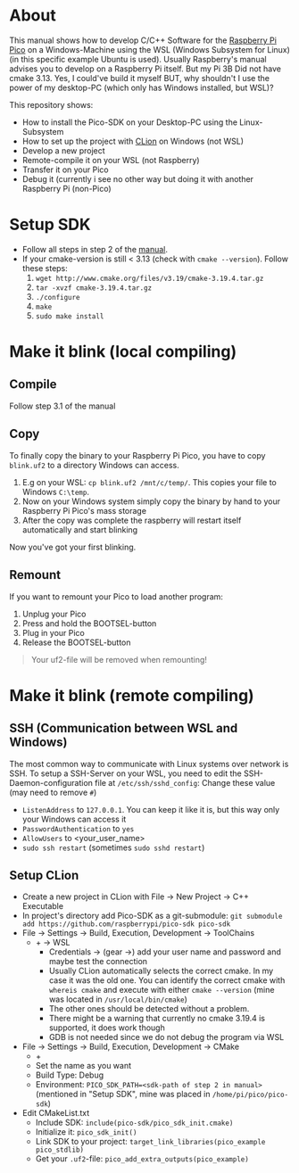 # About
This manual shows how to develop C/C++ Software for the [Raspberry Pi Pico](https://www.raspberrypi.org/documentation/pico) on a Windows-Machine using the WSL (Windows Subsystem for Linux) (in this specific example Ubuntu is used).
Usually Raspberry's manual advises you to develop on a Raspberry Pi itself. But my Pi 3B Did not have cmake 3.13. Yes, I could've build it myself BUT, why shouldn't I use the power of my desktop-PC (which only has Windows installed, but WSL)?

This repository shows:
* How to install the Pico-SDK on your Desktop-PC using the Linux-Subsystem
* How to set up the project with [CLion](https://www.jetbrains.com/de-de/clion/) on Windows (not WSL)
* Develop a new project
* Remote-compile it on your WSL (not Raspberry)
* Transfer it on your Pico
* Debug it (currently i see no other way but doing it with another Raspberry Pi (non-Pico)

# Setup SDK
* Follow all steps in step 2 of the [manual](https://datasheets.raspberrypi.org/pico/getting-started-with-pico.pdf).
* If your cmake-version is still < 3.13 (check with `cmake --version`). Follow these steps:
    1. `wget http://www.cmake.org/files/v3.19/cmake-3.19.4.tar.gz`
    2. `tar -xvzf cmake-3.19.4.tar.gz`
    3. `./configure`
    4. `make`
    5. `sudo make install`

# Make it blink (local compiling)
## Compile
Follow step 3.1 of the manual

## Copy
To finally copy the binary to your Raspberry Pi Pico, you have to copy `blink.uf2` to a directory Windows can access.
1. E.g on your WSL: `cp blink.uf2 /mnt/c/temp/`. This copies your file to Windows `C:\temp`.
2. Now on your Windows system simply copy the binary by hand to your Raspberry Pi Pico's mass storage
3. After the copy was complete the raspberry will restart itself automatically and start blinking

Now you've got your first blinking. 

## Remount
If you want to remount your Pico to load another program:
1. Unplug your Pico
2. Press and hold the BOOTSEL-button
3. Plug in your Pico
4. Release the BOOTSEL-button

> Your uf2-file will be removed when remounting!


# Make it blink (remote compiling)

## SSH (Communication between WSL and Windows)

The most common way to communicate with Linux systems over network is SSH.
To setup a SSH-Server on your WSL, you need to edit the SSH-Daemon-configuration file at `/etc/ssh/sshd_config`: Change these value (may need to remove `#`)
* `ListenAddress` to `127.0.0.1`. You can keep it like it is, but this way only your Windows can access it
* `PasswordAuthentication` to `yes`
* `AllowUsers` to <your_user_name>
* `sudo ssh restart` (sometimes `sudo sshd restart`)

## Setup CLion

* Create a new project in CLion with File -> New Project -> C++ Executable
* In project's directory add Pico-SDK as a git-submodule: `git submodule add https://github.com/raspberrypi/pico-sdk pico-sdk`
* File -> Settings -> Build, Execution, Development -> ToolChains
    * \+ -> WSL
        * Credentials -> (gear ->) add your user name and password and maybe test the connection
        * Usually CLion automatically selects the correct cmake. In my case it was the old one. You can identify the correct cmake with `whereis cmake` and execute with either ``cmake --version`` (mine was located in `/usr/local/bin/cmake`)
        * The other ones should be detected without a problem.
        * There might be a warning that currently no cmake 3.19.4 is supported, it does work though
        * GDB is not needed since we do not debug the program via WSL
* File -> Settings -> Build, Execution, Development -> CMake
    * \+ 
    * Set the name as you want 
    * Build Type: Debug
    * Environment: `PICO_SDK_PATH=<sdk-path of step 2 in manual>` (mentioned in "Setup SDK", mine was placed in `/home/pi/pico/pico-sdk`)
* Edit CMakeList.txt
    * Include SDK: `include(pico-sdk/pico_sdk_init.cmake)`
    * Initialize it: `pico_sdk_init()`
    * Link SDK to your project: `target_link_libraries(pico_example pico_stdlib)`
    * Get your `.uf2`-file: `pico_add_extra_outputs(pico_example)`

    

  